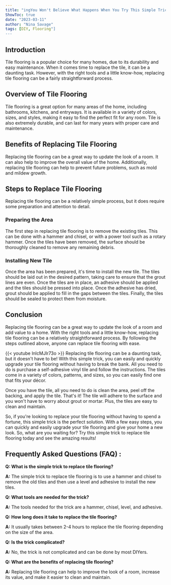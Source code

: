 ```yaml
---
title: "ingYou Won't Believe What Happens When You Try This Simple Trick to Replace Tile Flooring!"
ShowToc: true 
date: "2023-03-11"
author: "Nina Savage" 
tags: [DIY, Flooring"]
---
```

## Introduction

Tile flooring is a popular choice for many homes, due to its durability and easy maintenance. When it comes time to replace the tile, it can be a daunting task. However, with the right tools and a little know-how, replacing tile flooring can be a fairly straightforward process. 

## Overview of Tile Flooring

Tile flooring is a great option for many areas of the home, including bathrooms, kitchens, and entryways. It is available in a variety of colors, sizes, and styles, making it easy to find the perfect fit for any room. Tile is also extremely durable, and can last for many years with proper care and maintenance. 

## Benefits of Replacing Tile Flooring

Replacing tile flooring can be a great way to update the look of a room. It can also help to improve the overall value of the home. Additionally, replacing tile flooring can help to prevent future problems, such as mold and mildew growth. 

## Steps to Replace Tile Flooring

Replacing tile flooring can be a relatively simple process, but it does require some preparation and attention to detail. 

### Preparing the Area

The first step in replacing tile flooring is to remove the existing tiles. This can be done with a hammer and chisel, or with a power tool such as a rotary hammer. Once the tiles have been removed, the surface should be thoroughly cleaned to remove any remaining debris. 

### Installing New Tile

Once the area has been prepared, it's time to install the new tile. The tiles should be laid out in the desired pattern, taking care to ensure that the grout lines are even. Once the tiles are in place, an adhesive should be applied and the tiles should be pressed into place. Once the adhesive has dried, grout should be applied to fill in the gaps between the tiles. Finally, the tiles should be sealed to protect them from moisture. 

## Conclusion

Replacing tile flooring can be a great way to update the look of a room and add value to a home. With the right tools and a little know-how, replacing tile flooring can be a relatively straightforward process. By following the steps outlined above, anyone can replace tile flooring with ease.

{{< youtube lnIcMJlr73o >}} 
Replacing tile flooring can be a daunting task, but it doesn't have to be! With this simple trick, you can easily and quickly upgrade your tile flooring without having to break the bank. All you need to do is purchase a self-adhesive vinyl tile and follow the instructions. The tiles come in a variety of colors, patterns, and sizes, so you can easily find one that fits your décor.

Once you have the tile, all you need to do is clean the area, peel off the backing, and apply the tile. That's it! The tile will adhere to the surface and you won't have to worry about grout or mortar. Plus, the tiles are easy to clean and maintain.

So, if you're looking to replace your tile flooring without having to spend a fortune, this simple trick is the perfect solution. With a few easy steps, you can quickly and easily upgrade your tile flooring and give your home a new look. So, what are you waiting for? Try this simple trick to replace tile flooring today and see the amazing results!

## Frequently Asked Questions (FAQ) :
**Q: What is the simple trick to replace tile flooring?**

**A:** The simple trick to replace tile flooring is to use a hammer and chisel to remove the old tiles and then use a level and adhesive to install the new tiles. 

**Q: What tools are needed for the trick?**

**A:** The tools needed for the trick are a hammer, chisel, level, and adhesive. 

**Q: How long does it take to replace the tile flooring?**

**A:** It usually takes between 2-4 hours to replace the tile flooring depending on the size of the area. 

**Q: Is the trick complicated?**

**A:** No, the trick is not complicated and can be done by most DIYers. 

**Q: What are the benefits of replacing tile flooring?**

**A:** Replacing tile flooring can help to improve the look of a room, increase its value, and make it easier to clean and maintain.





